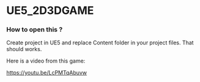 # UE5_2D3DGAME

### How to open this ?

Create project in UE5 and replace Content folder in your project files. That should works.

Here is a video from this game:

https://youtu.be/LcPMTqAbuvw
